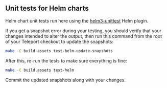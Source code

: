 ## Unit tests for Helm charts

Helm chart unit tests run here using the [helm3-unittest](https://github.com/vbehar/helm3-unittest) Helm plugin.

If you get a snapshot error during your testing, you should verify that your changes intended to alter the output, then run
this command from the root of your Teleport checkout to update the snapshots:

```bash
make -C build.assets test-helm-update-snapshots
```

After this, re-run the tests to make sure everything is fine:

```bash
make -C build.assets test-helm
```

Commit the updated snapshots along with your changes.
